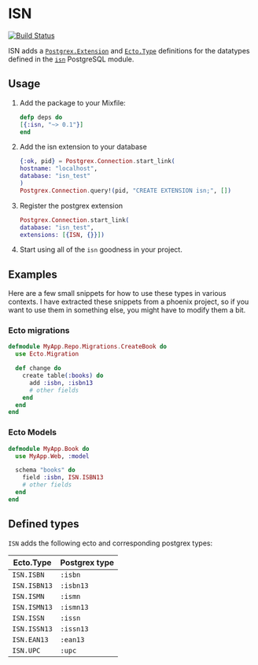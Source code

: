# ISN

[![Build Status][4]][5]

ISN adds a [`Postgrex.Extension`][1] and [`Ecto.Type`][2] definitions
for the datatypes defined in the [`isn`][3] PostgreSQL module.

## Usage

1. Add the package to your Mixfile:
    ```elixir
    defp deps do
    [{:isn, "~> 0.1"}]
    end
    ```
2. Add the isn extension to your database
    ```elixir
    {:ok, pid} = Postgrex.Connection.start_link(
    hostname: "localhost",
    database: "isn_test"
    )
    Postgrex.Connection.query!(pid, "CREATE EXTENSION isn;", [])
    ```
3. Register the postgrex extension
    ```elixir
    Postgrex.Connection.start_link(
    database: "isn_test",
    extensions: [{ISN, {}}])
    ```
4. Start using all of the `isn` goodness in your project.

## Examples

Here are a few small snippets for how to use these types in various
contexts. I have extracted these snippets from a phoenix project, so
if you want to use them in something else, you might have to modify them
a bit.

### Ecto migrations

```elixir
defmodule MyApp.Repo.Migrations.CreateBook do
  use Ecto.Migration

  def change do
    create table(:books) do
      add :isbn, :isbn13
      # other fields
    end
  end
end
```

### Ecto Models

```elixir
defmodule MyApp.Book do
  use MyApp.Web, :model

  schema "books" do
    field :isbn, ISN.ISBN13
    # other fields
  end
end
```

## Defined types

`ISN` adds the following ecto and corresponding postgrex types:

Ecto.Type    | Postgrex type
-------------|--------------
`ISN.ISBN`   | `:isbn`
`ISN.ISBN13` | `:isbn13`
`ISN.ISMN`   | `:ismn`
`ISN.ISMN13` | `:ismn13`
`ISN.ISSN`   | `:issn`
`ISN.ISSN13` | `:issn13`
`ISN.EAN13`  | `:ean13`
`ISN.UPC`    | `:upc`

[1]: http://hexdocs.pm/postgrex/Postgrex.Extension.html
[2]: http://hexdocs.pm/ecto/Ecto.Type.html
[3]: http://www.postgresql.org/docs/9.4/static/isn.html
[4]: https://semaphoreci.com/api/v1/projects/be7c4c34-c49e-45c7-9320-3fcc4f7f476a/458429/badge.svg
[5]: https://semaphoreci.com/frost/isn